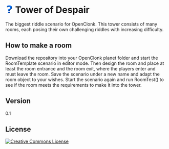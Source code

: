 <img alt="Icon" height="24" src="https://github.com/MDT-Maikel/OCTower/blob/master/Icon.png?raw=true"/> Tower of Despair
===========

The biggest riddle scenario for OpenClonk. This tower consists of many rooms, each posing their own challenging riddles with increasing difficulty.


How to make a room
------------------

Download the repository into your OpenClonk planet folder and start the RoomTemplate scenario in editor mode. Then design the room and place at least the room entrance and the room exit, where the players enter and must leave the room. Save the scenario under a new name and adapt the room object to your wishes. Start the scenario again and run RoomTest() to see if the room meets the requirements to make it into the tower.


Version
-------
0.1


License
-------
<a rel="license" href="http://creativecommons.org/licenses/by-sa/4.0/"><img alt="Creative Commons License" style="border-width:0" src="http://i.creativecommons.org/l/by-sa/4.0/88x31.png" /></a>

